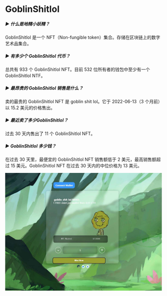 # GoblinShitlol

##### ▶ 什么是地精小妖精？

GoblinShitlol 是一个 NFT（Non-fungible token）集合。存储在区块链上的数字艺术品集合。

##### ▶ 有多少个 GoblinShitlol 代币？

总共有 933 个 GoblinShitlol NFT。目前 532 位所有者的钱包中至少有一个 GoblinShitlol NTF。

##### ▶ 最昂贵的 GoblinShitlol 销售是什么？

卖的最贵的 GoblinShitlol NFT 是 goblin shit lol。它于 2022-06-13（3 个月前）以 15.2 美元的价格售出。

##### ▶ 最近卖了多少GoblinShitlol？

过去 30 天内售出了 11 个 GoblinShitlol NFT。

##### ▶ GoblinShitlol 多少钱？

在过去 30 天里，最便宜的 GoblinShitlol NFT 销售额低于 2 美元，最高销售额超过 15 美元。GoblinShitlol NFT 在过去 30 天内的中位价格为 13 美元。

![NFT](image-20220901095130570.jpg)
